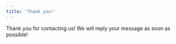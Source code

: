 ```yaml
---
title: 'Thank you!'
---
```


Thank you for contacting us! We will reply your message as soon as possible!
